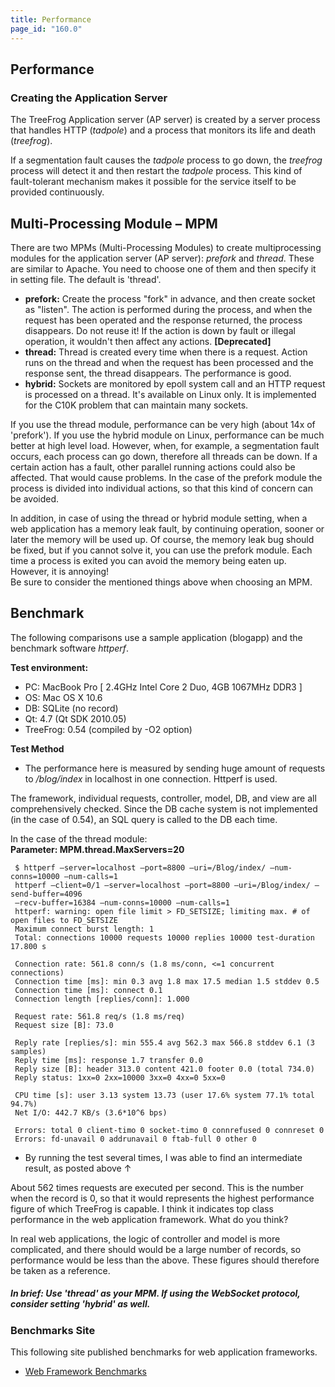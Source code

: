 ```yaml
---
title: Performance
page_id: "160.0"
---
```


## Performance

### Creating the Application Server

The TreeFrog Application server (AP server) is created by a server process that handles HTTP (*tadpole*) and a process that monitors its life and death (*treefrog*).

If a segmentation fault causes the *tadpole* process to go down, the *treefrog* process will detect it and then restart the *tadpole* process. This kind of fault-tolerant mechanism makes it possible for the service itself to be provided continuously.

## Multi-Processing Module – MPM

There are two MPMs (Multi-Processing Modules) to create multiprocessing modules for the application server (AP server): *prefork* and *thread*. These are similar to Apache. You need to choose one of them and then specify it in setting file. The default is 'thread'.

* **prefork:** Create the process "fork" in advance, and then create socket as "listen". The action is performed during the process, and when the request has been operated and the response returned, the process disappears. Do not reuse it! If the action is down by fault or illegal operation, it wouldn't then affect any actions.  **[Deprecated]**
* **thread:** Thread is created every time when there is a request. Action runs on the thread and when the request has been processed and the response sent, the thread disappears. The performance is good.
* **hybrid:** Sockets are monitored by epoll system call and an HTTP request is processed on a thread. It's available on Linux only. It is implemented for the C10K problem that can maintain many sockets.

If you use the thread module, performance can be very high (about 14x of 'prefork'). If you use the hybrid module on Linux, performance can be much better at high level load. However, when, for example, a segmentation fault occurs, each process can go down, therefore all threads can be down. If a certain action has a fault, other parallel running actions could also be affected. That would cause problems. In the case of the prefork module the process is divided into individual actions, so that this kind of concern can be avoided.

In addition, in case of using the thread or hybrid module setting, when a web application has a memory leak fault, by continuing operation, sooner or later the memory will be used up. Of course, the memory leak bug should be fixed, but if you cannot solve it, you can use the prefork module. Each time a process is exited you can avoid the memory being eaten up. However, it is annoying!<br>
Be sure to consider the mentioned things above when choosing an MPM.

## Benchmark

The following comparisons use a sample application (blogapp) and the benchmark software *httperf*.

**Test environment:**

* PC: MacBook Pro [ 2.4GHz Intel Core 2 Duo, 4GB 1067MHz DDR3 ]
* OS: Mac OS X 10.6
* DB: SQLite (no record)
* Qt: 4.7 (Qt SDK 2010.05)
* TreeFrog: 0.54 (compiled by -O2 option)

**Test Method**

* The performance here is measured by sending huge amount of requests to */blog/index* in localhost in one connection. Httperf is used.

The framework, individual requests, controller, model, DB, and view are all comprehensively checked. Since the DB cache system is not implemented (in the case of 0.54), an SQL query is called to the DB each time.

In the case of the thread module:<br>
**Parameter: MPM.thread.MaxServers=20**

```
 $ httperf –server=localhost –port=8800 –uri=/Blog/index/ –num-conns=10000 –num-calls=1
 httperf –client=0/1 –server=localhost –port=8800 –uri=/Blog/index/ –send-buffer=4096
 –recv-buffer=16384 –num-conns=10000 –num-calls=1
 httperf: warning: open file limit > FD_SETSIZE; limiting max. # of open files to FD_SETSIZE
 Maximum connect burst length: 1
 Total: connections 10000 requests 10000 replies 10000 test-duration 17.800 s

 Connection rate: 561.8 conn/s (1.8 ms/conn, <=1 concurrent connections)
 Connection time [ms]: min 0.3 avg 1.8 max 17.5 median 1.5 stddev 0.5
 Connection time [ms]: connect 0.1
 Connection length [replies/conn]: 1.000

 Request rate: 561.8 req/s (1.8 ms/req)
 Request size [B]: 73.0

 Reply rate [replies/s]: min 555.4 avg 562.3 max 566.8 stddev 6.1 (3 samples)
 Reply time [ms]: response 1.7 transfer 0.0
 Reply size [B]: header 313.0 content 421.0 footer 0.0 (total 734.0)
 Reply status: 1xx=0 2xx=10000 3xx=0 4xx=0 5xx=0

 CPU time [s]: user 3.13 system 13.73 (user 17.6% system 77.1% total 94.7%)
 Net I/O: 442.7 KB/s (3.6*10^6 bps)

 Errors: total 0 client-timo 0 socket-timo 0 connrefused 0 connreset 0
 Errors: fd-unavail 0 addrunavail 0 ftab-full 0 other 0
```

* By running the test several times, I was able to find an intermediate result, as posted above ↑

About 562 times requests are executed per second. This is the number when the record is 0, so that it would represents the highest performance figure of which TreeFrog is capable. I think it indicates top class performance in the web application framework. What do you think?

In real web applications, the logic of controller and model is more complicated, and there should would be a large number of records, so performance would be less than the above. These figures should therefore be taken as a reference.

##### In brief: Use 'thread' as your MPM. If using the WebSocket protocol, consider setting 'hybrid' as well.

### Benchmarks Site

This following site published benchmarks for web application frameworks.

- [Web Framework Benchmarks](https://www.techempower.com/benchmarks)
